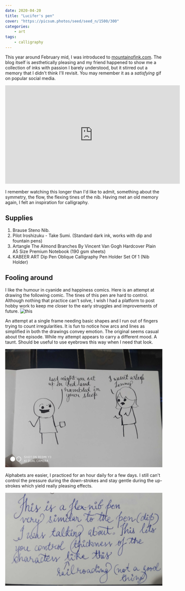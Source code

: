 ```yaml
---
date: 2020-04-20
title: "Lucifer's pen"
cover: "https://picsum.photos/seed/seed_n/1500/300"
categories:
    - art
tags:
    - calligraphy
---
```

This year around February mid, I was introduced to [mountainofink.com](https://www.mountainofink.com/). The blog itself is aesthetically pleasing and my friend happened to show me a collection of inks with passion I barely understood, but it stirred out a memory that I didn't think I'll revisit. You may remember it as a _satisfying_ gif on popular social media.

<iframe width="560" height="315" src="https://www.youtube.com/embed/ihbsJMjIFD0" frameborder="0" allow="accelerometer; autoplay; encrypted-media; gyroscope; picture-in-picture" allowfullscreen></iframe>

I remember watching this longer than I'd like to admit, something about the symmetry, the flow, the flexing tines of the nib. Having met an old memory again, I felt an inspiration for calligraphy.

## Supplies
1. Brause Steno Nib.
2. Pilot Iroshizuku - Take Sumi. (Standard dark ink, works with dip and fountain pens)
3. Artangle The Almond Branches By Vincent Van Gogh Hardcover Plain A5 Size Premium Notebook (190 gsm sheets)
4. KABEER ART Dip Pen Oblique Calligraphy Pen Holder Set Of 1 (Nib Holder)

## Fooling around
I like the humour in cyanide and happiness comics. Here is an attempt at drawing the following comic. The tines of this pen
are hard to control. Although nothing that practice can't solve, I wish I had a platform to post hobby work to keep me closer 
to the early struggles and improvements of future.
![this](http://files.explosm.net/comics/Dave/Ryan-Guest-Comic.gif)

An attempt at a single frame needing basic shapes and I run out of fingers trying to count irregularities. It is fun to notice
how arcs and lines as simplified in both the drawings convey emotion. The original seems casual about the episode. While my attempt
appears to carry a different mood. A taunt. Should be useful to use eyebrows this way when I need that look.

![!cyanide and happiness](../images/2020-04-20-lucifers-pen-cyanide-dream.jpg) 

Alphabets are easier, I practiced for an hour daily for a few days. I still can't control the pressure during the down-strokes
and stay gentle during the up-strokes which yield really pleasing effects.

![flex practice](../images/2020-04-20-lucifers-pen-flex-practice.jpg)
